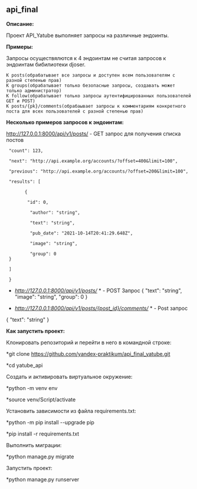 ## api_final

**Описание:**

Проект API_Yatube выполняет запросы на различные эндоинты. 

**Примеры:**

Запросы осуществялются к 4 эндоинтам не считая запросов к эндоинтам бибилиотеки djoser. 

```
К posts(обрабатывает все запросы и доступен всем пользователям с разной степенью прав)
К groups(обрабатывает только безопасные запросы, создавать может только администратор)
К follow(обрабатывает только запросы аутентифицированных пользователей GET и POST)
К posts/{pk}/comments(обрабаывает запросы к комментариям конкретного поста для всех пользователей с разной степенью прав)
```

**Несколько примеров запросов к эндоинтам:**

http://127.0.0.1:8000/api/v1/posts/ - GET запрос для получения списка постов

```
 "count": 123,
 
 "next": "http://api.example.org/accounts/?offset=400&limit=100",
 
 "previous": "http://api.example.org/accounts/?offset=200&limit=100",
 
 "results": [
     
       {
     
        "id": 0,
        
         "author": "string",

         "text": "string",

         "pub_date": "2021-10-14T20:41:29.648Z",

         "image": "string",

         "group": 0
 }
 
 ]
 
 }
```

* *http://127.0.0.1:8000/api/v1/posts/* * - POST Запрос 
{
 "text": "string",
 "image": "string",
 "group": 0
}

* *http://127.0.0.1:8000/api/v1/posts/{post_id}/comments/* * - Post запрос

{
  "text": "string"
}

**Как запустить проект:**

Клонировать репозиторий и перейти в него в командной строке:

*git clone https://github.com/yandex-praktikum/api_final_yatube.git

*cd yatube_api

Cоздать и активировать виртуальное окружение:

*python -m venv env

*source venv/Script/activate

Установить зависимости из файла requirements.txt:

*python -m pip install --upgrade pip

*pip install -r requirements.txt

Выполнить миграции:

*python manage.py migrate

Запустить проект:

*python manage.py runserver

